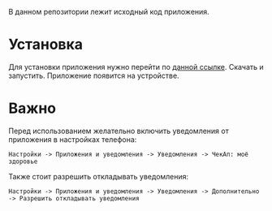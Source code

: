 В данном репозитории лежит исходный код приложения.

# Установка

Для установки приложения нужно перейти по [данной ссылке](https://disk.yandex.ru/d/Krg5zMaucBWmtg). Скачать и запустить. Приложение появится на устройстве.

# Важно

Перед использованием желательно включить уведомления от приложения в настройках телефона:

```
Настройки -> Приложения и уведомления -> Уведомления -> ЧекАп: моё здоровье
```

Также стоит разрешить откладывать уведомления:

```
Настройки -> Приложения и уведомления -> Уведомления -> Дополнительно -> Разрешить откладывать уведомления
```